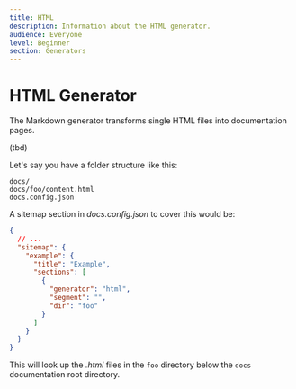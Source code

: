 ```yaml
---
title: HTML
description: Information about the HTML generator.
audience: Everyone
level: Beginner
section: Generators
---
```


# HTML Generator

The Markdown generator transforms single HTML files into documentation pages.

(tbd)

Let's say you have a folder structure like this:

```plain
docs/
docs/foo/content.html
docs.config.json
```

A sitemap section in *docs.config.json* to cover this would be:

```json
{
  // ...
  "sitemap": {
    "example": {
      "title": "Example",
      "sections": [
        {
          "generator": "html",
          "segment": "",
          "dir": "foo"
        }
      ]
    }
  }
}
```

This will look up the *.html* files in the `foo` directory below the `docs` documentation root directory.
